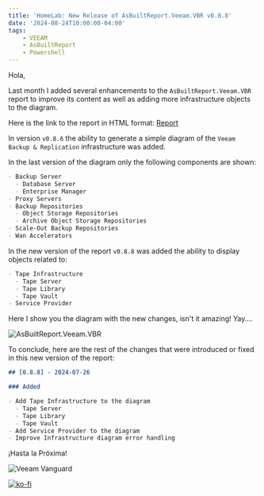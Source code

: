 ```yaml
---
title: 'HomeLab: New Release of AsBuiltReport.Veeam.VBR v0.8.8'
date: '2024-08-24T10:00:00-04:00'
tags:
    - VEEAM
    - AsBuiltReport
    - Powershell
---
```


Hola,

Last month I added several enhancements to the `AsBuiltReport.Veeam.VBR` report to improve its content as well as adding more infrastructure objects to the diagram.

Here is the link to the report in HTML format: [Report](https://htmlpreview.github.io/?https://raw.githubusercontent.com/AsBuiltReport/AsBuiltReport.Veeam.VBR/dev/Samples/Sample%20Veeam%20Backup%20%26%20Replication%20As%20Built%20Report.html)

In version `v0.8.6` the ability to generate a simple diagram of the `Veeam Backup & Replication` infrastructure was added.

In the last version of the diagram only the following components are shown:

```markdown
- Backup Server
  - Database Server
  - Enterprise Manager
- Proxy Servers
- Backup Repositories
  - Object Storage Repositories
  - Archive Object Storage Repositories
- Scale-Out Backup Repositories
- Wan Accelerators
```

In the new version of the report `v0.8.8` was added the ability to display objects related to:

```markdown
- Tape Infrastructure
  - Tape Server
  - Tape Library
  - Tape Vault
- Service Provider 
```

Here I show you the diagram with the new changes, isn't it amazing! Yay....

![AsBuiltReport.Veeam.VBR](/img/2024/abr-veeam-vbr-0_8_8/AsBuiltReport.Veeam.VBR.webp)

To conclude, here are the rest of the changes that were introduced or fixed in this new version of the report:

```markdown
## [0.8.8] - 2024-07-26

### Added

- Add Tape Infrastructure to the diagram
  - Tape Server
  - Tape Library
  - Tape Vault
- Add Service Provider to the diagram
- Improve Infrastructure diagram error handling
```

¡Hasta la Próxima!

![Veeam Vanguard](/img/2024/abr-veeam-vbr-0_8_8/veeam_vanguard.webp#center)

[![ko-fi](https://ko-fi.com/img/githubbutton_sm.svg)](https://ko-fi.com/F1F8DEV80)
